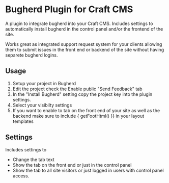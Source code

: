 # Bugherd Plugin for Craft CMS

A plugin to integrate bugherd into your Craft CMS.  Includes settings to automatically install bugherd in the control panel and/or the frontend of the site.

Works great as integrated support request system for your clients allowing them to submit issues in the front end or backend of the site without having separete bugherd logins.

## Usage

1. Setup your project in Bugherd
2. Edit the project check the Enable public "Send Feedback" tab
3. In the "Install Bugherd" setting copy the project key into the plugin settings.
4. Select your visibilty settings
5. If you want to enable to tab on the front end of your site as well as the backend make sure to include { getFootHtml() }} in your layout templates

## Settings
Includes settings to
* Change the tab text
* Show the tab on the front end or just in the control panel
* Show the tab to all site visitors or just logged in users with control panel access.
